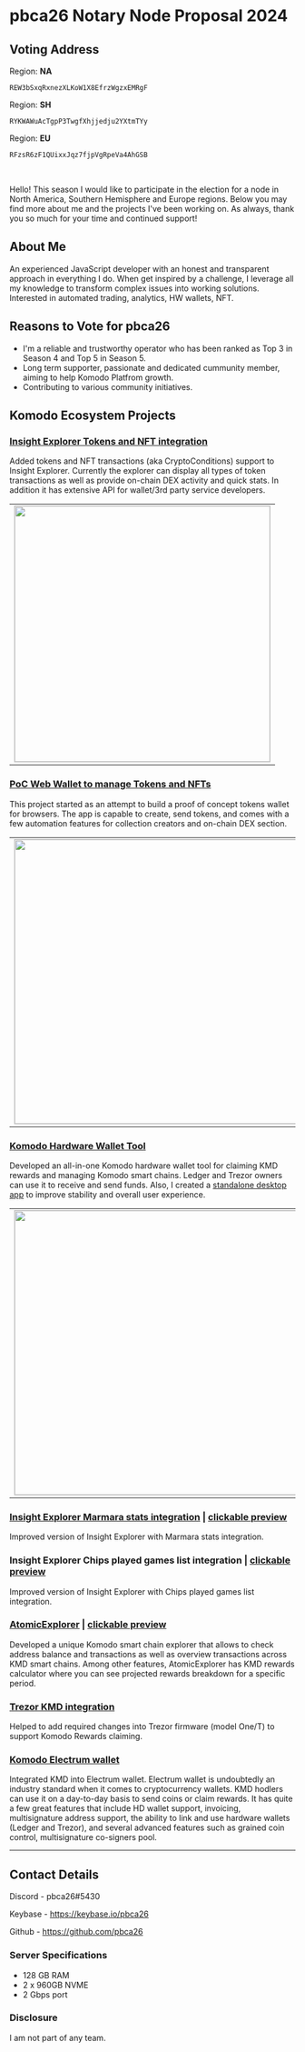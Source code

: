 # pbca26 Notary Node Proposal 2024

## Voting Address

Region: **NA**

```
REW3bSxqRxnezXLKoW1X8EfrzWgzxEMRgF
```

Region: **SH**

```
RYKWAWuAcTgpP3TwgfXhjjedju2YXtmTYy
```

Region: **EU**

```
RFzsR6zF1QUixxJqz7fjpVgRpeVa4AhGSB
```

<br/>

Hello! This season I would like to participate in the election for a node in North America, Southern Hemisphere and Europe regions. Below you may find more about me and the projects I've been working on. As always, thank you so much for your time and continued support!

## About Me
An experienced JavaScript developer with an honest and transparent approach in everything I do. When get inspired by a challenge, I leverage all my knowledge to transform complex issues into working solutions. Interested in automated trading, analytics, HW wallets, NFT.

## Reasons to Vote for pbca26
- I'm a reliable and trustworthy operator who has been ranked as Top 3 in Season 4 and Top 5 in Season 5.
- Long term supporter, passionate and dedicated cummunity member, aiming to help Komodo Platfrom growth.
- Contributing to various community initiatives.

## Komodo Ecosystem Projects

### [Insight Explorer Tokens and NFT integration](http://explorer.tokel.io/tokens)
Added tokens and NFT transactions (aka CryptoConditions) support to Insight Explorer. Currently the explorer can display all types of token transactions as well as provide on-chain DEX activity and quick stats. In addition it has extensive API for wallet/3rd party service developers.

<table align="center" width="100%">
  <tr>
    <td style="text-align: center">
      <a href="http://explorer.tokel.io/tokens"><img height="450" src="https://raw.githubusercontent.com/KomodoPlatform/NotaryNodes/master/season6/candidates/pbca26/tokens-explorer.png" style="border: solid 1px #ccc"></a>
    </td>
  </tr>
</table>

### [PoC Web Wallet to manage Tokens and NFTs](https://pbca26.github.io/komodo-tokens-wallet/)
This project started as an attempt to build a proof of concept tokens wallet for browsers. The app is capable to create, send tokens, and comes with a few automation features for collection creators and on-chain DEX section.

<table align="center" width="100%">
  <tr>
    <td style="text-align: center">
      <a href="https://pbca26.github.io/komodo-tokens-wallet/"><img height="500" src="https://raw.githubusercontent.com/KomodoPlatform/NotaryNodes/master/season6/candidates/pbca26/tokens-web-wallet.png" style="border: solid 1px #ccc"></a>
    </td>
  </tr>
</table>

### [Komodo Hardware Wallet Tool](https://pbca26.github.io/hw-kmd-wallet)
Developed an all-in-one Komodo hardware wallet tool for claiming KMD rewards and managing Komodo smart chains. Ledger and Trezor owners can use it to receive and send funds. Also, I created a [standalone desktop app](https://github.com/pbca26/hw-kmd-wallet/releases) to improve stability and overall user experience.

<table align="center" width="100%">
  <tr>
    <td style="text-align: center">
      <a href="https://pbca26.github.io/komodo-tokens-wallet/"><img height="500" src="https://raw.githubusercontent.com/pbca26/hw-kmd-wallet/dev/screenshot.png" style="border: solid 1px #ccc"></a>
    </td>
  </tr>
</table>

### [Insight Explorer Marmara stats integration](https://explorer2.marmara.io/stats) | [clickable preview](https://raw.githubusercontent.com/KomodoPlatform/NotaryNodes/master/season5/candidates/pbca26/mcl-explorer-stats.png)
Improved version of Insight Explorer with Marmara stats integration.

### Insight Explorer Chips played games list integration | [clickable preview](https://raw.githubusercontent.com/KomodoPlatform/NotaryNodes/master/season6/candidates/pbca26/chips-explorer.png)
Improved version of Insight Explorer with Chips played games list integration.

### [AtomicExplorer](https://atomicexplorer.com) | [clickable preview](https://raw.githubusercontent.com/KomodoPlatform/NotaryNodes/master/season5/candidates/pbca26/atomicexplorer.png)
Developed a unique Komodo smart chain explorer that allows to check address balance and transactions as well as overview transactions across KMD smart chains. Among other features, AtomicExplorer has KMD rewards calculator where you can see projected rewards breakdown for a specific period.

### [Trezor KMD integration](https://github.com/trezor/trezor-firmware/pull/354)
Helped to add required changes into Trezor firmware (model One/T) to support Komodo Rewards claiming.

### [Komodo Electrum wallet](https://github.com/komodoPlatform/electrum-komodo)
Integrated KMD into Electrum wallet. Electrum wallet is undoubtedly an industry standard when it comes to cryptocurrency wallets. KMD hodlers can use it on a day-to-day basis to send coins or claim rewards. It has quite a few great features that include HD wallet support, invoicing, multisignature address support, the ability to link and use hardware wallets (Ledger and Trezor), and several advanced features such as grained coin control, multisignature co-signers pool.

---

## Contact Details
Discord - pbca26#5430

Keybase - https://keybase.io/pbca26

Github - https://github.com/pbca26

### Server Specifications
- 128 GB RAM
- 2 x 960GB NVME
- 2 Gbps port

### Disclosure
I am not part of any team.